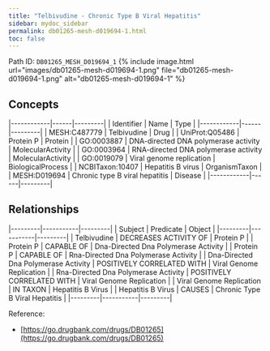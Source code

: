 ```yaml
---
title: "Telbivudine - Chronic Type B Viral Hepatitis"
sidebar: mydoc_sidebar
permalink: db01265-mesh-d019694-1.html
toc: false 
---
```



Path ID: `DB01265_MESH_D019694_1`
{% include image.html url="images/db01265-mesh-d019694-1.png" file="db01265-mesh-d019694-1.png" alt="db01265-mesh-d019694-1" %}

## Concepts

|------------|------|---------|
| Identifier | Name | Type    |
|------------|------|---------|
| MESH:C487779 | Telbivudine | Drug |
| UniProt:Q05486 | Protein P | Protein |
| GO:0003887 | DNA-directed DNA polymerase activity | MolecularActivity |
| GO:0003964 | RNA-directed DNA polymerase activity | MolecularActivity |
| GO:0019079 | Viral genome replication | BiologicalProcess |
| NCBITaxon:10407 | Hepatitis B virus | OrganismTaxon |
| MESH:D019694 | Chronic type B viral hepatitis | Disease |
|------------|------|---------|

## Relationships

|---------|-----------|---------|
| Subject | Predicate | Object  |
|---------|-----------|---------|
| Telbivudine | DECREASES ACTIVITY OF | Protein P |
| Protein P | CAPABLE OF | Dna-Directed Dna Polymerase Activity |
| Protein P | CAPABLE OF | Rna-Directed Dna Polymerase Activity |
| Dna-Directed Dna Polymerase Activity | POSITIVELY CORRELATED WITH | Viral Genome Replication |
| Rna-Directed Dna Polymerase Activity | POSITIVELY CORRELATED WITH | Viral Genome Replication |
| Viral Genome Replication | IN TAXON | Hepatitis B Virus |
| Hepatitis B Virus | CAUSES | Chronic Type B Viral Hepatitis |
|---------|-----------|---------|

Reference: 
  - [https://go.drugbank.com/drugs/DB01265](https://go.drugbank.com/drugs/DB01265)
